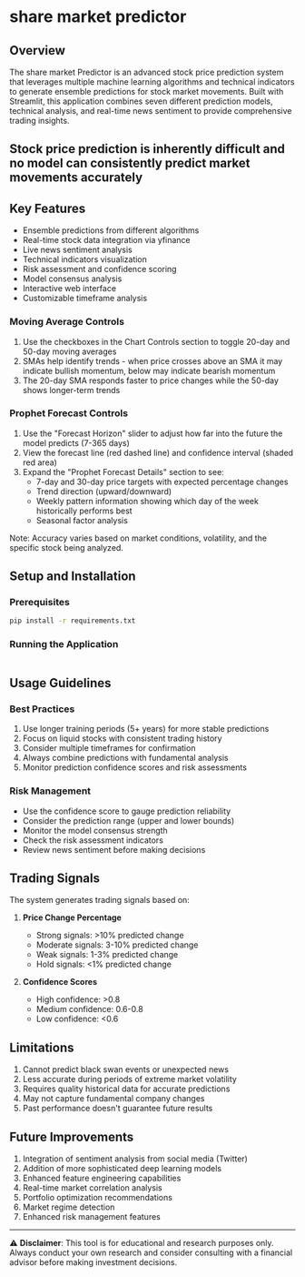 # share market predictor

##  Overview
The share market Predictor is an advanced stock price prediction system that leverages multiple machine learning algorithms and technical indicators to generate ensemble predictions for stock market movements. Built with Streamlit, this application combines seven different prediction models, technical analysis, and real-time news sentiment to provide comprehensive trading insights.
## Stock price prediction is inherently difficult and no model can consistently predict market movements accurately
## Key Features
- Ensemble predictions from different algorithms
- Real-time stock data integration via yfinance
- Live news sentiment analysis
- Technical indicators visualization
- Risk assessment and confidence scoring
- Model consensus analysis
- Interactive web interface
- Customizable timeframe analysis

### Moving Average Controls
1. Use the checkboxes in the Chart Controls section to toggle 20-day and 50-day moving averages
2. SMAs help identify trends - when price crosses above an SMA it may indicate bullish momentum, below may indicate bearish momentum
3. The 20-day SMA responds faster to price changes while the 50-day shows longer-term trends

### Prophet Forecast Controls
1. Use the "Forecast Horizon" slider to adjust how far into the future the model predicts (7-365 days)
2. View the forecast line (red dashed line) and confidence interval (shaded red area)
3. Expand the "Prophet Forecast Details" section to see:
   - 7-day and 30-day price targets with expected percentage changes
   - Trend direction (upward/downward)
   - Weekly pattern information showing which day of the week historically performs best
   - Seasonal factor analysis

Note: Accuracy varies based on market conditions, volatility, and the specific stock being analyzed.

## Setup and Installation

### Prerequisites
```bash
pip install -r requirements.txt
```
### Running the Application
```bashstreamlit run stock_predictor.py

```

## Usage Guidelines

### Best Practices
1. Use longer training periods (5+ years) for more stable predictions
2. Focus on liquid stocks with consistent trading history
3. Consider multiple timeframes for confirmation
4. Always combine predictions with fundamental analysis
5. Monitor prediction confidence scores and risk assessments

### Risk Management
- Use the confidence score to gauge prediction reliability
- Consider the prediction range (upper and lower bounds)
- Monitor the model consensus strength
- Check the risk assessment indicators
- Review news sentiment before making decisions

##  Trading Signals

The system generates trading signals based on:
1. **Price Change Percentage**
   - Strong signals: >10% predicted change
   - Moderate signals: 3-10% predicted change
   - Weak signals: 1-3% predicted change
   - Hold signals: <1% predicted change

2. **Confidence Scores**
   - High confidence: >0.8
   - Medium confidence: 0.6-0.8
   - Low confidence: <0.6

## Limitations
1. Cannot predict black swan events or unexpected news
2. Less accurate during periods of extreme market volatility
3. Requires quality historical data for accurate predictions
4. May not capture fundamental company changes
5. Past performance doesn't guarantee future results

## Future Improvements
1. Integration of sentiment analysis from social media (Twitter)
2. Addition of more sophisticated deep learning models
3. Enhanced feature engineering capabilities
4. Real-time market correlation analysis
5. Portfolio optimization recommendations
6. Market regime detection
7. Enhanced risk management features

---
⚠️ **Disclaimer**: This tool is for educational and research purposes only. Always conduct your own research and consider consulting with a financial advisor before making investment decisions.
